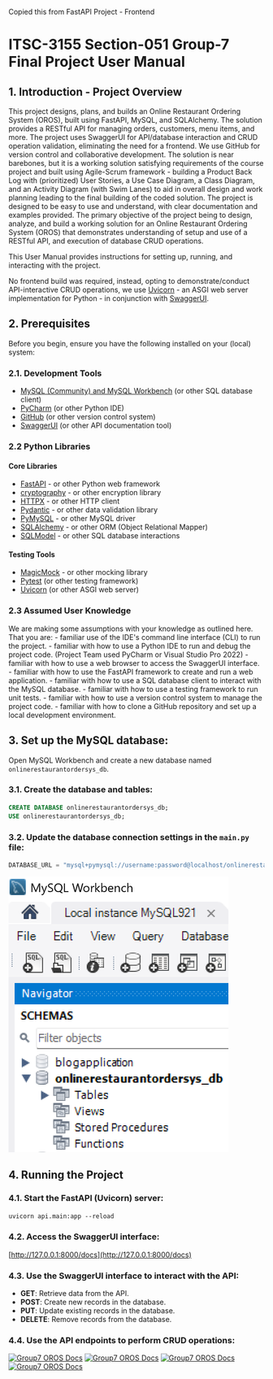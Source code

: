 ﻿Copied this from FastAPI Project - Frontend

# ITSC-3155 Section-051 Group-7 Final Project User Manual

## 1. Introduction - Project Overview

This project designs, plans, and builds an Online Restaurant Ordering System (OROS), built using FastAPI, MySQL, 
and SQLAlchemy.  The solution provides a RESTful API for managing orders, customers, menu items, and more. The 
project uses SwaggerUI for API/database interaction and CRUD operation validation, eliminating the need for a 
frontend.  We use GitHub for version control and collaborative development.
The solution is near barebones, but it is a working solution satisfying requirements of the course project and 
built using Agile-Scrum framework - building a Product Back Log with (prioritized) User Stories, a Use Case 
Diagram, a Class Diagram, and an Activity Diagram (with Swim Lanes) to aid in overall design and work planning
leading to the final building of the coded solution.  The project is designed to be easy to use and understand,
with clear documentation and examples provided. 
The primary objective of the project being to design, analyze, and build a working solution for an Online 
Restaurant Ordering System (OROS) that demonstrates understanding of setup and use of a RESTful API, and execution
of database CRUD operations.

This User Manual provides instructions for setting up, running, and interacting with the project.

No frontend build was required, instead, opting to demonstrate/conduct API-interactive CRUD operations, we use [Uvicorn](https://uvicorn.org) - an ASGI web server
implementation for Python - in conjunction with [SwaggerUI](https://swagger.io/tools/swagger-ui/).

## 2. Prerequisites
Before you begin, ensure you have the following installed on your (local) system:

### 2.1. Development Tools
- [MySQL (Community) and MySQL Workbench](https://www.mysql.com) (or other SQL database client)
- [PyCharm](https://www.jetbrains.com/pycharm/) (or other Python IDE)
- [GitHub](https://www.github.com) (or other version control system)
- [SwaggerUI](https://swagger.io/tools/swagger-ui/) (or other API documentation tool)

### 2.2 Python Libraries
#### Core Libraries
- [FastAPI](https://fastapi.tiangolo.com) - or other Python web framework
- [cryptography](https://pypi.org/project/cryptography/) - or other encryption library
- [HTTPX](https://www.python-httpx.org/) - or other HTTP client
- [Pydantic](https://docs.pydantic.dev) - or other data validation library
- [PyMySQL](https://pypi.org/project/PyMySQL/) - or other MySQL driver
- [SQLAlchemy](https://www.sqlalchemy.org/) - or other ORM (Object Relational Mapper)
- [SQLModel](https://sqlmodel.tiangolo.com) - or other SQL database interactions
#### Testing Tools
- [MagicMock](https://docs.python.org/3/library/unittest.mock.html) - or other mocking library
- [Pytest](https://pytest.org) (or other testing framework)
- [Uvicorn](https://uvicorn.org) (or other ASGI web server)

### 2.3 Assumed User Knowledge
We are making some assumptions with your knowledge as outlined here.  That you are:
	- familiar use of the IDE's command line interface (CLI) to run the project.
	- familiar with how to use a Python IDE to run and debug the project code. (Project Team used PyCharm or Visual Studio Pro 2022)
	- familiar with how to use a web browser to access the SwaggerUI interface.
	- familiar with how to use the FastAPI framework to create and run a web application.
	- familiar with how to use a SQL database client to interact with the MySQL database.
	- familiar with how to use a testing framework to run unit tests.
	- familiar with how to use a version control system to manage the project code.
	- familiar with how to clone a GitHub repository and set up a local development environment.

## 3. Set up the MySQL database:
Open MySQL Workbench and create a new database named `onlinerestaurantordersys_db`.
### 3.1. Create the database and tables:
```sql
CREATE DATABASE onlinerestaurantordersys_db;
USE onlinerestaurantordersys_db;
```

### 3.2. Update the database connection settings in the `main.py` file:
```python
DATABASE_URL = "mysql+pymysql://username:password@localhost/onlinerestaurantordersys_db"
```
[![Group7 OROS Docs](../api/images/MySQL_db_structure.png)](https://github.com/mogonc34/ITSC3155051Group7Project)


## 4. Running the Project
### 4.1. Start the FastAPI (Uvicorn) server:
```uvicorn api.main:app --reload```
### 4.2. Access the SwaggerUI interface:
[http://127.0.0.1:8000/docs](http://127.0.0.1:8000/docs)
### 4.3. Use the SwaggerUI interface to interact with the API:
- **GET**: Retrieve data from the API.
- **POST**: Create new records in the database.
- **PUT**: Update existing records in the database.
- **DELETE**: Remove records from the database.
### 4.4. Use the API endpoints to perform CRUD operations:
[![Group7 OROS Docs](../api/images/Group7_OROSSwaggerUIScreen1.png)](https://github.com/mogonc34/ITSC3155051Group7Project)
[![Group7 OROS Docs](../api/images/Group7_OROSSwaggerUIScreen2.png)](https://github.com/mogonc34/ITSC3155051Group7Project)
[![Group7 OROS Docs](../api/images/Group7_OROSSwaggerUIScreen3.png)](https://github.com/mogonc34/ITSC3155051Group7Project)
[![Group7 OROS Docs](../api/images/Group7_OROSSwaggerUIScreen4.png)](https://github.com/mogonc34/ITSC3155051Group7Project)